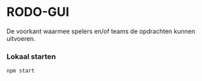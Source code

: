 # RODO-GUI

De voorkant waarmee spelers en/of teams de opdrachten kunnen uitvoeren.
 
### Lokaal starten
<code>npm start</code>

